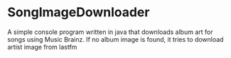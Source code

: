 # SongImageDownloader
A simple console program written in java that downloads album art for songs using Music Brainz. If no album image is found, it tries to download artist image from lastfm
